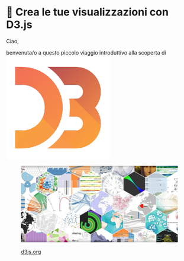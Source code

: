# 🎨 Crea le tue visualizzazioni con D3.js

Ciao,

benvenuta/o a questo piccolo viaggio introduttivo alla scoperta di <img src=".gitbook/assets/1562726.png" alt="" data-size="line">

<figure><img src=".gitbook/assets/D3-js-Data-Driven-Documents.png" alt=""><figcaption><p><a href="https://d3js.org/">d3js.org</a></p></figcaption></figure>
